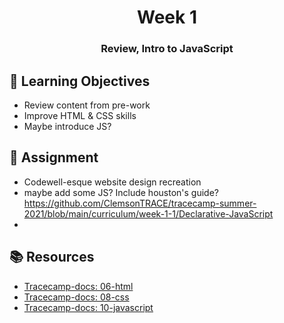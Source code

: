 <h1 align="center" styles="margin-bottom: -15px;">
   Week 1
</h1>

<h3 align="center">
   Review, Intro to JavaScript
</h3>

## 🎯 Learning Objectives
- Review content from pre-work
- Improve HTML & CSS skills
- Maybe introduce JS?

## 📔 Assignment
- Codewell-esque website design recreation
- maybe add some JS? Include houston's guide? https://github.com/ClemsonTRACE/tracecamp-summer-2021/blob/main/curriculum/week-1-1/Declarative-JavaScript
- 


## 📚 Resources
- [Tracecamp-docs: 06-html](https://github.com/ClemsonTRACE/tracecamp-summer-2021/blob/main/tracecamp-docs/06-html.md)
- [Tracecamp-docs: 08-css](https://github.com/ClemsonTRACE/tracecamp-summer-2021/blob/main/tracecamp-docs/08-css.md)
- [Tracecamp-docs: 10-javascript](https://github.com/ClemsonTRACE/tracecamp-summer-2021/blob/main/tracecamp-docs/10-javascript.md)
